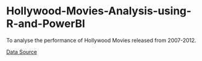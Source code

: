 # Hollywood-Movies-Analysis-using-R-and-PowerBI
To analyse the performance of Hollywood Movies released from 2007-2012.

[Data Source](https://public.tableau.com/app/learn/sample-data)
